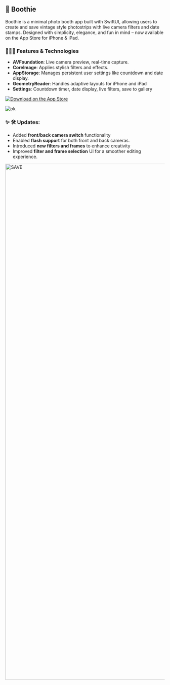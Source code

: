 ## 📸 Boothie 
Boothie is a minimal photo booth app built with SwiftUI, allowing users to create and save vintage style photostrips with live camera filters and date stamps. 
Designed with simplicity, elegance, and fun in mind – now available on the App Store for iPhone & iPad.

### 👩🏻‍💻 Features & Technologies 
* **AVFoundation**: Live camera preview, real-time capture. 
* **CoreImage**: Applies stylish filters and effects.
* **AppStorage**: Manages persistent user settings like countdown and date display.
* **GeometryReader**: Handles adaptive layouts for iPhone and iPad
* **Settings**: Countdown timer, date display, live filters, save to gallery

[![Download on the App Store](https://developer.apple.com/assets/elements/badges/download-on-the-app-store.svg)](https://apps.apple.com/app/id6744557942?platform=iphone)

![ok](https://github.com/user-attachments/assets/9eefa6f9-44f3-4cff-91b3-99cf14336359)



### ✨ 🛠️  Updates: 
*  Added **front/back camera switch** functionality
*  Enabled **flash support** for both front and back cameras.
* Introduced **new filters and frames** to enhance creativity
* Improved **filter and frame selection** UI for a smoother editing experience.

<img width="2275" height="1625" alt="SAVE" src="https://github.com/user-attachments/assets/84367421-f6b4-472f-883f-5858250dc237" />
